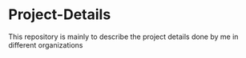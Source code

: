 # Project-Details
This repository is mainly to describe the project details done by me in different organizations
